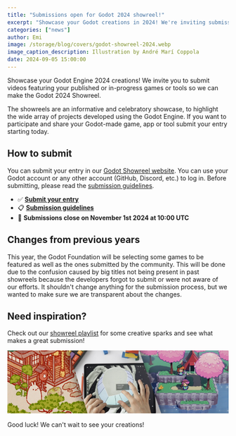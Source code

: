 ```yaml
---
title: "Submissions open for Godot 2024 showreel!"
excerpt: "Showcase your Godot creations in 2024! We're inviting submissions of short videos featuring your published or in-progress Godot games or tools. Don't miss this chance to be a part of it!"
categories: ["news"]
author: Emi
image: /storage/blog/covers/godot-showreel-2024.webp
image_caption_description: Illustration by André Marí Coppola
date: 2024-09-05 15:00:00
---
```


Showcase your Godot Engine 2024 creations! We invite you to submit videos featuring your published or in-progress games or tools so we can make the Godot 2024 Showreel.

The showreels are an informative and celebratory showcase, to highlight the wide array of projects developed using the Godot Engine. If you want to participate and share your Godot-made game, app or tool submit your entry starting today.

## How to submit
You can submit your entry in our [Godot Showreel website](https://showreel.godotengine.org/). You can use your Godot account or any other account (GitHub, Discord, etc.) to log in. Before submitting, please read the [submission guidelines](https://showreel.godotengine.org/about).

- ✅ **[Submit your entry](https://showreel.godotengine.org/)**
- 📋 **[Submission guidelines](https://showreel.godotengine.org/about)**
- 📅 **Submissions close on November 1st 2024 at 10:00 UTC**

## Changes from previous years

This year, the Godot Foundation will be selecting some games to be featured as well as the ones submitted by the community. This will be done due to the confusion caused by big titles not being present in past showreels because the developers forgot to submit or were not aware of our efforts. It shouldn't change anything for the submission process, but we wanted to make sure we are transparent about the changes.

## Need inspiration?
Check out our [showreel playlist](https://www.youtube.com/watch?v=UAS_pUTFA7o&list=PLeG_dAglpVo6EpaO9A1nkwJZOwrfiLdQ8) for some creative sparks and see what makes a great submission!

![2022 Showreel thumbnails](/storage/app/media/showreels.jpg)

Good luck! We can't wait to see your creations!